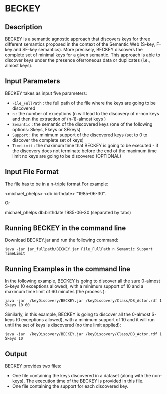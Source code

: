 # BECKEY

## Description
 BECKEY is a semantic agnostic approach that discovers keys for three different semantics proposed in the context of the Semantic Web (S-key, F-key and SF-key semantics). More precisely, BECKEY discovers the complete set of minimal keys for a given semantic. This approach is able to discover keys under the presence oferroneous data or duplicates (i.e., almost keys). 

## Input Parameters 
BECKEY takes as input five parameters:
- `File_FullPath` : the full path of the file where the keys are going to be discovered
- `n` : the number of exceptions (n will lead to the discovery of n-non keys and then the extraction of (n-1)-almost keys
)
- `Semantic` : the semantic of the discovered keys (one of the following options: Skeys, Fkeys or SFkeys) 
- `Support` : the minimum support of the discovered keys (set to 0 to discover the complete set of keys)
- `TimeLimit` : the maximum time that BECKEY is going to be executed - if the discovery does not terminate before the end of the maximum time limit no keys are going to be discovered  (OPTIONAL)

## Input File Format 
The file has to be in a n-triple format.For example: 

\<michael_phelps\> \<db:birthdate\> "1985-06-30".

Or

michael_phelps db:birthdate  1985-06-30  (separated by tabs)



## Running BECKEY in the command line
Download BECKEY.jar and run the following command: 

```java -jar jar_fullpath/BECKEY.jar File_FullPath n Semantic Support TimeLimit ```

## Running Examples in the command line
In the following example, BECKEY is going to discover all the sure 0-almost S-keys (0 exceptions allowed), with a minimum support of 10 and a maximum time limit of 60 minutes (the process ):

```java -jar  /keyDiscovery/BECKEY.jar /keyDiscovery/Class/DB_Actor.rdf 1 Skeys 10 60```

Similarly, in this example, BECKEY is going to discover all the 0-almost S-keys (0 exceptions allowed), with a minimum support of 10 and it will run until the set of keys is discovered (no time limit applied):

```java -jar  /keyDiscovery/BECKEY.jar /keyDiscovery/Class/DB_Actor.rdf 1 Skeys 10 ```

## Output
BECKEY provides two files:
- One file containing the keys discovered in a dataset (along with the non-keys). The execution time of the BECKEY is provided in this file.
- One file containing the support for each discovered key.

